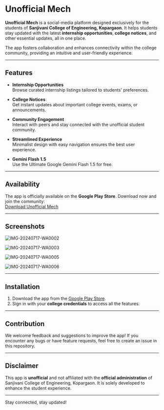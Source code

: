 # Unofficial Mech  

**Unofficial Mech** is a social-media platform designed exclusively for the students of **Sanjivani College of Engineering, Kopargaon**. It helps students stay updated with the latest **internship opportunities**, **college notices**, and other essential updates, all in one place.  

The app fosters collaboration and enhances connectivity within the college community, providing an intuitive and user-friendly experience.  

---

## Features  

- **Internship Opportunities**  
  Browse curated internship listings tailored to students' preferences.  

- **College Notices**  
  Get instant updates about important college events, exams, or announcements.  

- **Community Engagement**  
  Interact with peers and stay connected with the unofficial student community.  

- **Streamlined Experience**  
  Minimalist design with easy navigation ensures the best user experience.
  
- **Gemini Flash 1.5**  
  Use the Ultimate Google Gemini Flash 1.5 for free.

---

## Availability  

The app is officially available on the **Google Play Store**. Download now and join the community:  
[Download Unofficial Mech](https://play.google.com/store/apps/details?id=com.rubyproducti9n.unofficialmech)

---

## Screenshots  

![IMG-20240717-WA0002](https://github.com/user-attachments/assets/a0a22b21-8501-44bd-a6c4-ae2f1db5edaf)

![IMG-20240717-WA0003](https://github.com/user-attachments/assets/e54d8173-59fd-45c8-8e8d-a900c0ceee5e)

![IMG-20240717-WA0005](https://github.com/user-attachments/assets/f1fcf939-73f9-4ab1-a5a0-259dbdc617fd)

![IMG-20240717-WA0006](https://github.com/user-attachments/assets/86d6caf6-8503-4d95-a317-298d25570a49)

---

## Installation  

1. Download the app from the [Google Play Store](https://play.google.com/store/apps/details?id=com.rubyproducti9n.unofficialmech).  
2. Sign in with your **college credentials** to access all the features.  

---

## Contribution  

We welcome feedback and suggestions to improve the app! If you encounter any bugs or have feature requests, feel free to create an issue in this repository.  

---

## Disclaimer  

This app is **unofficial** and not affiliated with the **official administration** of Sanjivani College of Engineering, Kopargaon. It is solely developed to enhance the student experience.  

---

Stay connected, stay updated!  
